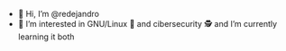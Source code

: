 - 👋 Hi, I’m @redejandro
- 👀 I’m interested in GNU/Linux :penguin: and cibersecurity :detective: and I’m currently learning it both

<!---
redejandro/redejandro is a ✨ special ✨ repository because its `README.md` (this file) appears on your GitHub profile.
You can click the Preview link to take a look at your changes.
--->
